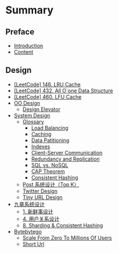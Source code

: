 # Summary

## Preface

* [Introduction](README.md)
* [Content](CONTENT.md)

## Design

* [\[LeetCode\] 146. LRU Cache](design/lru-cache.md)
* [\[LeetCode\] 432. All O\`one Data Structure](design/all-oone-data-structure.md)
* [\[LeetCode\] 460. LFU Cache](design/lfu-cache.md)
* [OO Design](design/oo-design.md)
  * [Design Elevator](design/oo-design/design-elevator.md)
* [System Design](design/system-design.md)
  * [Glossary](design/system-design/glossary.md)
    * [Load Balancing](design/system-design/glossary/load-balancing.md)
    * [Caching](design/system-design/glossary/caching.md)
    * [Data Patitioning](design/system-design/glossary/data-patitioning.md)
    * [Indexes](design/system-design/glossary/indexes.md)
    * [Client-Server Communication](design/system-design/glossary/client-server-communication.md)
    * [Redundancy and Replication](design/system-design/glossary/redundancy-and-replication.md)
    * [SQL vs. NoSQL](design/system-design/glossary/sql-vs-nosql.md)
    * [CAP Theorem](design/system-design/glossary/cap-theorem.md)
    * [Consistent Hashing](design/system-design/glossary/consistent-hashing.md)
  * [Post 系统设计（Top K）](design/system-design/post-xi-tong-she-ji-ff08-top-k.md)
  * [Twitter Design](design/system-design/twitter-design.md)
  * [Tiny URL Design](design/system-design/tiny-url-design.md)
* [九章系统设计](design/jiuzhang/jiuzhang.md)
  * [1. 新鲜事设计](design/jiuzhang/news_feed.md)
  * [4. 用户关系设计](design/jiuzhang/user_relationships.md)
  * [8. Sharding & Consistent Hashing](design/jiuzhang/sharding-and-consistent-hashing.md)
* [Bytebytego](design/bytebytego.md)
  * [Scale From Zero To Millions Of Users](design/bytebytego/scale-from-zero-to-millions-of-users.md)
  * [Short Url](design/bytebytego/short-url.md)

